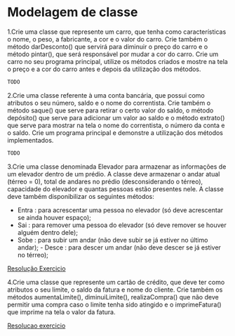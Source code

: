 # Modelagem de classe

1.Crie uma classe que represente um carro, que tenha como características o nome, o peso, a fabricante, a cor e o valor do carro. Crie também o método darDesconto() que servirá para diminuir o preço do carro e o método pintar(), que será responsável por mudar a cor do carro. Crie um carro no seu programa principal, utilize os métodos criados e mostre na tela o preço e a cor do carro antes e depois da utilização dos métodos.

```java
TODO
```

2.Crie uma classe referente à uma conta bancária, que possui como atributos o seu número, saldo e o nome do correntista. Crie também o método saque() que serve para retirar o certo valor do saldo, o método depósito() que serve para adicionar um valor ao saldo e o método extrato() que serve para mostrar na tela o nome do correntista, o número da conta e o saldo. Crie um programa principal e demonstre a utilização dos métodos implementados.

```java
TODO
```

3.Crie uma classe denominada Elevador para armazenar as informações de um elevador dentro de um prédio. A classe deve armazenar o andar atual (térreo = 0), total de andares no prédio (desconsiderando o térreo), capacidade do elevador e quantas pessoas estão presentes nele. A classe deve também disponibilizar os seguintes métodos:

- Entra : para acrescentar uma pessoa no elevador (só deve acrescentar se ainda houver espaço);
- Sai : para remover uma pessoa do elevador (só deve remover se houver alguém dentro dele);
- Sobe : para subir um andar (não deve subir se já estiver no último andar); - Desce : para descer um andar (não deve descer se já estiver no térreo);

[Resolução Exercicio](https://github.com/dorayenCarrasquel/java-exercices/tree/feature/Modelagem_ContaBancaria/src/POO1_Mod3_EXE2ContaBancaria)

4.Crie uma classe que represente um cartão de crédito, que deve ter como atributos o seu limite, o saldo da fatura e nome do cliente. Crie também os métodos aumentaLimite(), diminuiLimite(), realizaCompra() que não deve permitir uma compra caso o limite tenha sido atingido e o imprimeFatura() que imprime na tela o
valor da fatura.

[Resolucao exercicio](https://github.com/lurregiabarreto/java-exercices/tree/feature/CartaoCredito/src/br/com/zup/CartaoCredito)